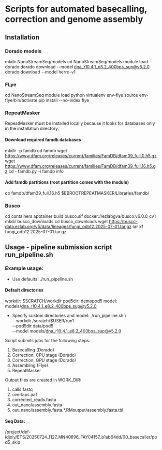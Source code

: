 # Scripts for automated basecalling, correction and genome assembly
## Installation

### Dorado models
mkdir NanoStreamSeq/models
cd NanoStreamSeq/models
module load dorado
dorado download --model dna_r10.4.1_e8.2_400bps_sup@v5.2.0
dorado download --model herro-v1

### FLye
cd NanoStreamSeq 
module load python
virtualenv env-flye
source env-flye/bin/activate
pip install --no-index flye

### RepeatMasker
RepeatMasker must be installed locally because it looks for databases only in the installation directory.

#### Download required famdb databases
mkdir -p famdb
cd famdb
wget https://www.dfam.org/releases/current/families/FamDB/dfam39_full.0.h5.gz
wget https://www.dfam.org/releases/current/families/FamDB/dfam39_full.16.h5.gz
cd -
famdb.py -i famdb info

#### Add famdb partitions (root partition comes with the module)
cp famdb/dfam39_full.16.h5 $EBROOTREPEATMASKER/Libraries/famdb/

### Busco
cd containers
apptainer build busco.sif docker://ezlabgva/busco:v6.0.0_cv1
mkdir busco_downloads
cd busco_downloads
wget https://busco-data.ezlab.org/v5/data/lineages/fungi_odb12.2025-07-01.tar.gz
tar xf fungi_odb12.2025-07-01.tar.gz


## Usage - pipeline submission script run_pipeline.sh 
### Example usage:

- Use defaults:
   ./run_pipeline.sh 

#### Default directories 
workdir: $SCRATCH/workdir
pod5dir:  demopod5
model:    models/dna_r10.4.1_e8.2_400bps_sup@v5.2.0

- Specify custom directories and model:
   ./run_pipeline.sh \  
       --workdir /scratch/$USER/run1 \
       --pod5dir data/pod5 \
       --model models/dna_r10.4.1_e8.2_400bps_sup@v5.2.0

Script submits jobs for the following steps:
1. Basecalling (Dorado)
2. Correction, CPU stage (Dorado)
3. Correction, GPU stage (Dorado)
4. Assembling (Flye)
5. RepeatMasker

Output files are created in WORK_DIR:
1. calls.fastq
2. overlaps.paf 
3. corrected_reads.fasta 
4. out_nano/assembly.fasta
5. out_nano/assembly.fasta.*.RMoutput/assembly.fasta.tbl


#### Seq Data:
/project/def-idjoly/ETS/20250724_1127_MN40896_FAY04157_b1ab64dd/00_basecaller/pod5_skip

